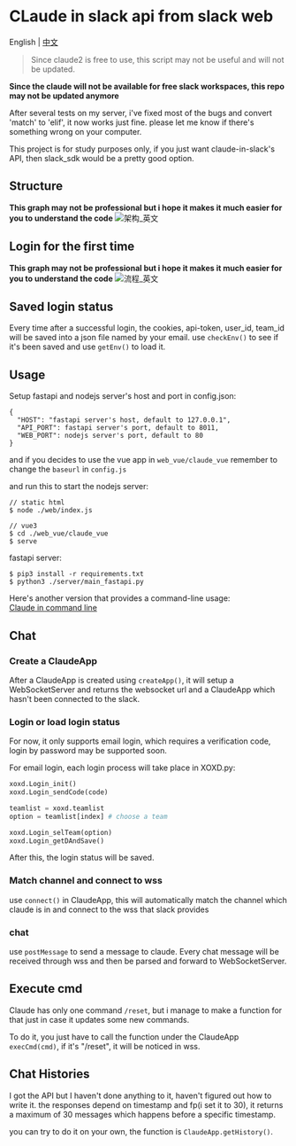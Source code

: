 # CLaude in slack api from slack web

English | [中文](README_zh.md)

> Since claude2 is free to use, this script may not be useful and will not be updated.

**Since the claude will not be available for free slack workspaces, this repo may not be updated anymore**

After several tests on my server, i've fixed most of the bugs and convert 'match' to 'elif', it now works just fine.
please let me know if there's something wrong on your computer.

This project is for study purposes only, if you just want claude-in-slack's API, then slack_sdk would be a pretty good option.

## Structure
**This graph may not be professional but i hope it makes it much easier for you to understand the code**
![架构_英文](https://github.com/ogios/claude-in-slack-web-api/assets/96933655/e31c33a8-8bb4-4fe2-802d-1c6008681cc0)


## Login for the first time
**This graph may not be professional but i hope it makes it much easier for you to understand the code**
![流程_英文](https://github.com/ogios/claude-in-slack-web-api/assets/96933655/8a346be2-eeb8-4d3d-a165-73890073530f)


## Saved login status
Every time after a successful login, the cookies, api-token, user_id, team_id will be saved into a json file named by your email.
use `checkEnv()` to see if it's been saved and use `getEnv()` to load it.

## Usage

Setup fastapi and nodejs server's host and port in config.json:
```
{
  "HOST": "fastapi server's host, default to 127.0.0.1",
  "API_PORT": fastapi server's port, default to 8011,
  "WEB_PORT": nodejs server's port, default to 80
}
```
and if you decides to use the vue app in `web_vue/claude_vue` remember to change the `baseurl` in `config.js` 

and run this to start the nodejs server:
```shell
// static html
$ node ./web/index.js

// vue3
$ cd ./web_vue/claude_vue
$ serve 
```
fastapi server:
```shell
$ pip3 install -r requirements.txt
$ python3 ./server/main_fastapi.py
```


Here's another version that provides a command-line usage:  
[Claude in command line](server/main_cmd.py)


## Chat

### Create a ClaudeApp
After a ClaudeApp is created using `createApp()`, it will setup a WebSocketServer and returns the websocket url and a ClaudeApp which hasn't been connected to the slack.

### Login or load login status
For now, it only supports email login, which requires a verification code, login by password may be supported soon.

For email login, each login process will take place in XOXD.py:
```python
xoxd.Login_init()
xoxd.Login_sendCode(code)

teamlist = xoxd.teamlist
option = teamlist[index] # choose a team

xoxd.Login_selTeam(option)
xoxd.Login_getDAndSave()
```
After this, the login status will be saved.

### Match channel and connect to wss
use `connect()` in ClaudeApp, this will automatically match the channel which claude is in and connect to the wss that slack provides

### chat
use `postMessage` to send a message to claude. Every chat message will be received through wss and then be parsed and forward to WebSocketServer.

## Execute cmd
Claude has only one command `/reset`, but i manage to make a function for that just in case it updates some new commands.

To do it, you just have to call the function under the ClaudeApp `execCmd(cmd)`, if it's "/reset", it will be noticed in wss.

## Chat Histories
I got the API but I haven't done anything to it, haven't figured out how to write it. the responses depend on timestamp and fp(i set it to 30), it returns a maximum of 30 messages which happens before a specific timestamp.

you can try to do it on your own, the function is `ClaudeApp.getHistory()`.
